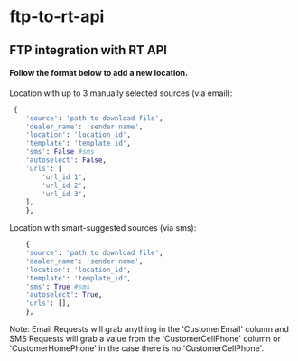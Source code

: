 # ftp-to-rt-api
## FTP integration with RT API

#### Follow the format below to add a new location.


Location with up to 3 manually selected sources (via email):
```python
 {   
    'source': 'path to download file',
    'dealer_name': 'sender name',
    'location': 'location_id',
    'template': 'template_id',
    'sms': False #sms
    'autoselect': False,
    'urls': [
        'url_id 1',
        'url_id 2',
        'url_id 3',
    ],
    },
```    
Location with smart-suggested sources (via sms):
```python
    {   
    'source': 'path to download file',
    'dealer_name': 'sender name',
    'location': 'location_id',
    'template': 'template_id',
    'sms': True #sms
    'autoselect': True,
    'urls': [],
    },
```
Note: Email Requests will grab anything in the 'CustomerEmail' column and SMS Requests will grab a value from the 'CustomerCellPhone' column or 'CustomerHomePhone' in the case there is no 'CustomerCellPhone'.
